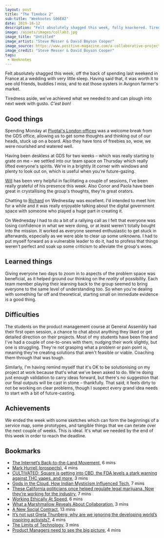 ```yaml
---
layout: post
title: "The Timebox 2"
sub-title: "Weeknotes S06E02"
date: 2019-10-12
description: "Felt absolutely shagged this week, fully knackered. Tiredness aside, we've achieved what we needed to and can plough into next week with gusto."
image: /assets/images/collab3.jpg
image_title: "Untitled"
image_artist: "Steve Messer & David Boyson Cooper"
image_source: https://www.positive-magazine.com/a-collaborative-project/
image_credit: "Steve Messer & David Boyson Cooper"
tags:
 - Weeknotes
---
```


Felt absolutely shagged this week, off the back of spending last weekend in France at a wedding with very little sleep. Having said that, it was worth it to see old friends, buddies I miss, and to eat those oysters in Avignon farmer's market. 

Tiredness aside, we've achieved what we needed to and can plough into next week with gusto. _C'est bon!_

## Good things

Spending Monday at [Pivotal's London offices](https://pivotal.io/locations/london) was a welcome break from the GDS office, allowing us to get some thoughts and thinking out of our heads, stuck up on a board. Also they have tons of freebies so, wow, we were nourished and watered well. 

Having been deskless at GDS for two weeks – which was really starting to grate on me – we settled into our team space on Thursday which really lifted everyone's spirits. We're in a brightly lit corner with windows and plenty to look out on, which is useful when you're future-gazing.

[Will](https://twitter.com/w_harmer) has been very helpful in facilitating a couple of sessions, I've been really grateful of his presence this week. Also Conor and Paola have been great in crystallising the group's thoughts, they're great orators.

Chatting to [Richard](https://twitter.com/richardjpope) on Wednesday was excellent. I'd intended to meet him for a while and it was really enjoyable talking about the digital government space with someone who played a huge part in creating it.

On Wednesday I had to do a bit of a rallying call as I felt that everyone was losing confidence in what we were doing, or at least weren't totally bought into the mission. It worked as everyone seemed enthusiastic to get stuck in afterwards, especially as we were able to clear up some unknowns. I had to put myself forward as a vulnerable leader to do it, had to profess that things weren't perfect and soak up some criticism to alleviate the group's woes.

## Learned things

Giving everyone two days to zoom in to aspects of the problem space was beneficial, as it helped ground our thinking on the _reality_ of possibility. Each team member playing their learning back to the group seemed to bring everyone to the same level of understanding too. So when you're dealing with something far off and theoretical, starting small on immediate evidence is a good thing.

## Difficulties

The students on the product management course at General Assembly had their first open session, a chance to chat about anything they liked or get detailed direction on their projects. Most of my students have been fine and I've had a couple of one-to-ones with them, nudging their work slightly, but one is struggling. They're not grasping what a problem or pain point is, meaning they're creating solutions that aren't feasible or viable. Coaching them through that was tough.

Similarly, I'm having remind myself that it's OK to be solutionising on my project at work because that's what we've been asked to do. We're doing just enough validation to carry ideas forward, but there's no suggestion that our final outputs will be cast in stone – thankfully. That said, it feels dirty to not be working on clear problems, though I suspect every grand idea needs to start with a bit of future-casting. 

## Achievements

We ended the week with some sketches which can form the beginnings of a service map, some prototypes, and tangible things that we can iterate over the next couple of weeks. This is ideal. It's what we needed by the end of this week in order to reach the deadline.

## Bookmarks

- [The Internet’s Back-to-the-Land Movement](https://www.are.na/blog/the-internet's-back-to-the-land-movement), 6 mins
- [Mark Hurrell (prospects)](https://mhurrell.co.uk/prospects/weeknote-1/), 4 mins
- [CULTIVATED: Square is getting into CBD, the FDA levels a stark warning against THC vapes, and more](https://www.businessinsider.com/cultivated-week-october-4-newsletter-2019-10), 3 mins
- [Gods in the Cloud. How Indian Mysticism Influenced Tech](https://www.stripepartners.com/our_writing_article/gods-in-the-cloud-how-indian-mysticism-influenced-tech/), 7 mins
- [These California politicians once helped regulate legal marijuana. Now they’re working for the industry](https://www.latimes.com/california/story/2019-09-29/california-politicians-bureaucrats-pot-marijuana-industry), 7 mins
- [Working Ethically At Speed](https://medium.com/@alixtrot/working-ethically-at-speed-4534358e7eed), 6 mins
- [What a Marshmallow Reveals About Collaboration](https://www.inc.com/the-build-network/build-a-tower-build-a-team.html), 3 mins
- [A New Social Contract](https://medium.com/@AlastairParvin/a-new-social-contract-359c426e0f61), 13 mins
- [It’s not just Greta Thunberg: why are we ignoring the developing world’s inspiring activists?](https://www.theguardian.com/commentisfree/2019/oct/05/greta-thunberg-developing-world-activists), 4 mins
- [The Limits of Technology](https://www.nytimes.com/1999/01/03/opinion/the-limits-of-technology.html), 3 mins
- [Product Managers need to see the big picture](https://digitalpeople.blog.gov.uk/2019/10/10/product-managers-need-to-see-the-big-picture/), 4 mins
